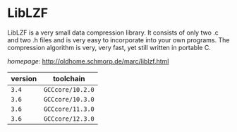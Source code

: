 # LibLZF

LibLZF is a very small data compression library. It consists of only two .c and two .h files and is very easy to incorporate into your own programs. The compression algorithm is very, very fast, yet still written in portable C.

*homepage*: <http://oldhome.schmorp.de/marc/liblzf.html>

version | toolchain
--------|----------
``3.4`` | ``GCCcore/10.2.0``
``3.6`` | ``GCCcore/10.3.0``
``3.6`` | ``GCCcore/11.3.0``
``3.6`` | ``GCCcore/12.3.0``
